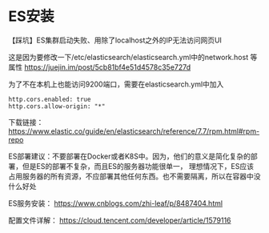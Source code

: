 # ES安装

【踩坑】ES集群启动失败、用除了localhost之外的IP无法访问网页UI

这是因为要修改一下/etc/elasticsearch/elasticsearch.yml中的network.host 等属性
https://juejin.im/post/5cb81bf4e51d4578c35e727d

为了不在本机上也能访问9200端口，需要在elasticsearch.yml中加入
```
http.cors.enabled: true
http.cors.allow-origin: "*"
```

下载链接：  
https://www.elastic.co/guide/en/elasticsearch/reference/7.7/rpm.html#rpm-repo

ES部署建议：不要部署在Docker或者K8S中。因为，他们的意义是简化复杂的部署，但是ES的部署不复杂，而且ES的服务器功能很单一，
理想情况下，ES应该占用服务器的所有资源，不应部署其他任何东西。也不需要隔离，所以在容器中没什么好处

ES服务安装：
https://www.cnblogs.com/zhi-leaf/p/8487404.html

配置文件详解：
https://cloud.tencent.com/developer/article/1579116